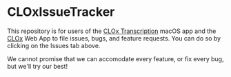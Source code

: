 # CLOxIssueTracker

This repository is for users of the [CLOx Transcription](https://apps.apple.com/us/app/clox-transcription/id1523222131?mt=12) macOS app and the [CLOx](https://clox.ling.washington.edu/) Web App to file issues, bugs, and feature requests. You can do so by clicking on the Issues tab above.

We cannot promise that we can accomodate every feature, or fix every bug, but we'll try our best!
